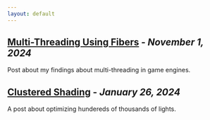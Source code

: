 ```yaml
---
layout: default
---
```


## [Multi-Threading Using Fibers]() - *November 1, 2024*

Post about my findings about multi-threading in game engines.

## [Clustered Shading](./clustered-shading.html) - *January 26, 2024*

A post about optimizing hundereds of thousands of lights.
